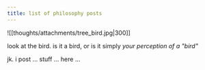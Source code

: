 ```yaml
---
title: list of philosophy posts
---
```


![[thoughts/attachments/tree_bird.jpg|300]]

look at the bird. is it a bird, or is it simply *your perception of a "bird"* 

jk. i post ... stuff ... here ...
